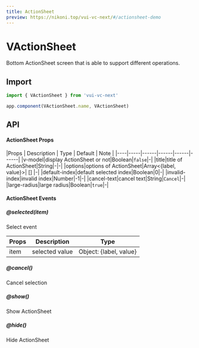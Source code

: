 ```yaml
---
title: ActionSheet
preview: https://nikoni.top/vui-vc-next/#/actionsheet-demo
---
```


# VActionSheet

Bottom ActionSheet screen that is able to support different operations.

## Import

```js
import { VActionSheet } from 'vui-vc-next'

app.component(VActionSheet.name, VActionSheet)
```


## API

#### ActionSheet Props
|Props | Description | Type | Default | Note |
|----|-----|------|------|------|------|
|v-model|display ActionSheet or not|Boolean|`false`|-|
|title|title of ActionSheet|String|-|-|
|options|options of ActionSheet|Array<{label, value}>| [] |-|
|default-index|default selected index|Boolean|0|-|
|invalid-index|invalid index|Number|-1|-|
|cancel-text|cancel text|String|`Cancel`|-|
|large-radius|large radius|Boolean|`true`|-|

#### ActionSheet Events

##### @selected(item)
Select event

|Props | Description | Type |
|----|-----|------|
|item|selected value|Object: {label, value}|

##### @cancel()

Cancel selection

##### @show()

Show ActionSheet

##### @hide()

Hide ActionSheet
